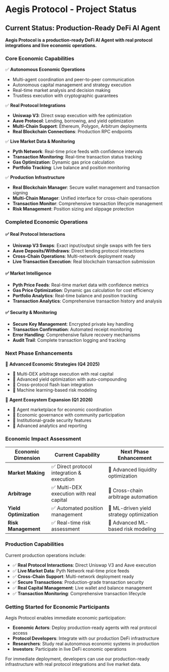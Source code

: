 # Aegis Protocol - Project Status

## Current Status: Production-Ready DeFi AI Agent

**Aegis Protocol is a production-ready DeFi AI Agent with real protocol integrations and live economic operations.**

### Core Economic Capabilities

✅ **Autonomous Economic Operations**
- Multi-agent coordination and peer-to-peer communication
- Autonomous capital management and strategy execution
- Real-time market analysis and decision making
- Trustless execution with cryptographic guarantees

✅ **Real Protocol Integrations**
- **Uniswap V3**: Direct swap execution with fee optimization
- **Aave Protocol**: Lending, borrowing, and yield optimization
- **Multi-Chain Support**: Ethereum, Polygon, Arbitrum deployments
- **Real Blockchain Connections**: Production RPC endpoints

✅ **Live Market Data & Monitoring**
- **Pyth Network**: Real-time price feeds with confidence intervals
- **Transaction Monitoring**: Real-time transaction status tracking
- **Gas Optimization**: Dynamic gas price calculation
- **Portfolio Tracking**: Live balance and position monitoring

✅ **Production Infrastructure**
- **Real Blockchain Manager**: Secure wallet management and transaction signing
- **Multi-Chain Manager**: Unified interface for cross-chain operations
- **Transaction Monitor**: Comprehensive transaction lifecycle management
- **Risk Management**: Position sizing and slippage protection

### Completed Economic Operations

#### ✅ Real Protocol Interactions
- **Uniswap V3 Swaps**: Exact input/output single swaps with fee tiers
- **Aave Deposits/Withdraws**: Direct lending protocol interactions
- **Cross-Chain Operations**: Multi-network deployment ready
- **Live Transaction Execution**: Real blockchain transaction submission

#### ✅ Market Intelligence
- **Pyth Price Feeds**: Real-time market data with confidence metrics
- **Gas Price Optimization**: Dynamic gas calculation for cost efficiency
- **Portfolio Analytics**: Real-time balance and position tracking
- **Transaction Analytics**: Comprehensive transaction history and analysis

#### ✅ Security & Monitoring
- **Secure Key Management**: Encrypted private key handling
- **Transaction Confirmation**: Automated receipt monitoring
- **Error Handling**: Comprehensive failure recovery mechanisms
- **Audit Trail**: Complete transaction logging and tracking

### Next Phase Enhancements

🚀 **Advanced Economic Strategies (Q4 2025)**
- 🔄 Multi-DEX arbitrage execution with real capital
- 🔄 Advanced yield optimization with auto-compounding
- 🔄 Cross-protocol flash loan integration
- 🔄 Machine learning-based risk modeling

🎯 **Agent Ecosystem Expansion (Q1 2026)**
- 🔄 Agent marketplace for economic coordination
- 🔄 Economic governance with community participation
- 🔄 Institutional-grade security features
- 🔄 Advanced analytics and reporting

### Economic Impact Assessment

| Economic Dimension | Current Capability | Next Phase Enhancement |
|-------------------|-------------------|----------------------|
| **Market Making** | ✅ Direct protocol integration & execution | 🔄 Advanced liquidity optimization |
| **Arbitrage** | ✅ Multi-DEX execution with real capital | 🔄 Cross-chain arbitrage automation |
| **Yield Optimization** | ✅ Automated position management | 🔄 ML-driven yield strategy optimization |
| **Risk Management** | ✅ Real-time risk assessment | 🔄 Advanced ML-based risk modeling |

### Production Capabilities

Current production operations include:
- ✅ **Real Protocol Interactions**: Direct Uniswap V3 and Aave execution
- ✅ **Live Market Data**: Pyth Network real-time price feeds
- ✅ **Cross-Chain Support**: Multi-network deployment ready
- ✅ **Secure Transactions**: Production-grade transaction security
- ✅ **Real Capital Management**: Live wallet and balance management
- ✅ **Transaction Monitoring**: Comprehensive transaction lifecycle

### Getting Started for Economic Participants

Aegis Protocol enables immediate economic participation:
- **Economic Actors**: Deploy production-ready agents with real protocol access
- **Protocol Developers**: Integrate with our production DeFi infrastructure
- **Researchers**: Study real autonomous economic systems in production
- **Investors**: Participate in live DeFi economic operations

For immediate deployment, developers can use our production-ready infrastructure with real protocol integrations and live market data.